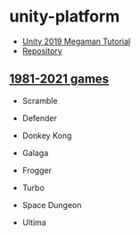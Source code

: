 # unity-platform

- [Unity 2019 Megaman Tutorial](https://www.youtube.com/watch?v=pARyrvmz4Bo)
- [Repository](https://github.com/tonybhimani/unity-megaman-tutorials)

## [1981-2021 games](https://en.wikipedia.org/wiki/1981_in_video_games)

-  Scramble
-  Defender
-  Donkey Kong
-  Galaga
-  Frogger
-  Turbo
-  Space Dungeon

- Ultima 
